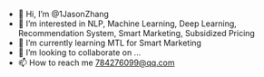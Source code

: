 - 👋 Hi, I’m @1JasonZhang
- 👀 I’m interested in NLP, Machine Learning, Deep Learning, Recommendation System, Smart Marketing, Subsidized Pricing
- 🌱 I’m currently learning MTL for Smart Marketing
- 💞️ I’m looking to collaborate on ...
- 📫 How to reach me 784276099@qq.com

<!---
1JasonZhang/1JasonZhang is a ✨ special ✨ repository because its `README.md` (this file) appears on your GitHub profile.
You can click the Preview link to take a look at your changes.
--->
